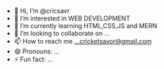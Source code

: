 - 👋 Hi, I’m @cricsavr
- 👀 I’m interested in WEB DEVELOPMENT
- 🌱 I’m currently learning HTML,CSS,JS and MERN
- 💞️ I’m looking to collaborate on ...
- 📫 How to reach me ...cricketsavor@gmail.com
- 😄 Pronouns: ...
- ⚡ Fun fact: ...

<!---
cricsavr/cricsavr is a ✨ special ✨ repository because its `README.md` (this file) appears on your GitHub profile.
You can click the Preview link to take a look at your changes.
--->
